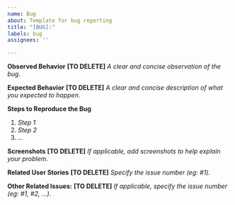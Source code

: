 ```yaml
---
name: Bug
about: Template for bug reporting
title: "[BUG]:"
labels: bug
assignees: ''

---
```


**Observed Behavior**
**[TO DELETE]** *A clear and concise observation of the bug*.

**Expected Behavior**
**[TO DELETE]** *A clear and concise description of what you expected to happen.*

**Steps to Reproduce the Bug**
1. *Step 1*
2. *Step 2*
3. *...*

**Screenshots**
**[TO DELETE]** *If applicable, add screenshots to help explain your problem.*

**Related User Stories**
**[TO DELETE]** *Specify the issue number (eg: #1).*

**Other Related Issues:**
**[TO DELETE]** *If applicable, specify the issue number (eg: #1, #2, ...).*
